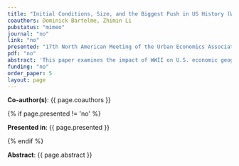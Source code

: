 ```yaml
---
title: "Initial Conditions, Size, and the Biggest Push in US History (Working paper coming soon)"
coauthors: Dominick Bartelme, Zhimin Li
pubstatus: "mimeo"
journal: "no"
link: "no"
presented: "17th North American Meeting of the Urban Economics Association"
pdf: "no"
abstract: 'This paper examines the impact of WWII on U.S. economic geography. We approach this question empirically, theoretically, and quantitatively. Our empirical results show positive long run effects of WWII spending on overall population and manufacturing activity only in counties with initially low manufacturing employment.  Motivated by these findings, we develop a multisector economic geography model that features external economies of scale in manufacturing with non-constant elasticity. We structurally estimate the model and show that an S-shaped scale function allows the model to match our empirical moments. We use the estimated model to re-examine how WWII shaped the evolution of U.S. postwar economic geography.'
funding: "no"
order_paper: 5
layout: page
---
```

<p><b>Co-author(s)</b>: {{ page.coauthors }} </p>

{% if page.presented != 'no' %}
<p><b>Presented in</b>: {{ page.presented }} </p>
{% endif %}

<div class ="text"><p><b>Abstract</b>: {{ page.abstract }} </p></div>
